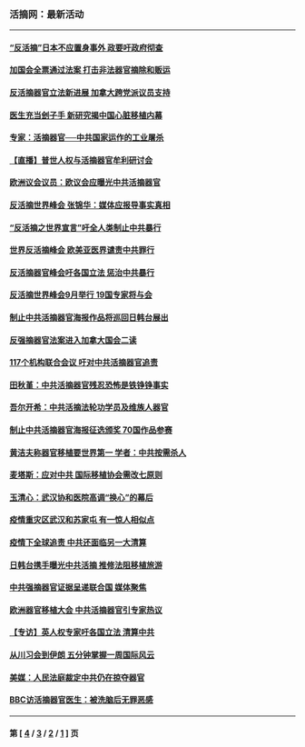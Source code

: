 ### 活摘网：最新活动
---
#### [“反活摘”日本不应置身事外 政要吁政府彻查](../../pages/nf5883/n13971188.md?04190430) 
#### [加国会全票通过法案 打击非法器官摘除和贩运](../../pages/nf5883/n13884924.md?04190430) 
#### [反活摘器官立法新进展 加拿大跨党派议员支持](../../pages/nf5883/n13876061.md?04190430) 
#### [医生充当刽子手 新研究揭中国心脏移植内幕](../../pages/nf5883/n13772291.md?04190430) 
#### [专家：活摘器官──中共国家运作的工业屠杀](../../pages/nf5883/n13761178.md?04190430) 
#### [【直播】普世人权与活摘器官牟利研讨会](../../pages/nf5883/n13425146.md?04190430) 
#### [欧洲议会议员：欧议会应曝光中共活摘器官](../../pages/nf5883/n13336571.md?04190430) 
#### [反活摘世界峰会 张锦华：媒体应报导事实真相](../../pages/nf5883/n13278502.md?04190430) 
#### [“反活摘之世界宣言”吁全人类制止中共暴行](../../pages/nf5883/n13259730.md?04190430) 
#### [世界反活摘峰会 欧美亚医界谴责中共罪行](../../pages/nf5883/n13253550.md?04190430) 
#### [反活摘器官峰会吁各国立法 惩治中共暴行](../../pages/nf5883/n13245052.md?04190430) 
#### [反活摘世界峰会9月举行 19国专家将与会](../../pages/nf5883/n13201492.md?04190430) 
#### [制止中共活摘器官海报作品将巡回日韩台展出](../../pages/nf5883/n13177791.md?04190430) 
#### [反强摘器官法案进入加拿大国会二读](../../pages/nf5883/n13033450.md?04190430) 
#### [117个机构联合会议 吁对中共活摘器官追责](../../pages/nf5883/n12775087.md?04190430) 
#### [田秋堇：中共活摘器官残忍恐怖是铁铮铮事实](../../pages/nf5883/n12702148.md?04190430) 
#### [吾尔开希：中共活摘法轮功学员及维族人器官](../../pages/nf5883/n12693197.md?04190430) 
#### [制止中共活摘器官海报征选颁奖 70国作品参赛](../../pages/nf5883/n12692050.md?04190430) 
#### [黄洁夫称器官移植要世界第一 学者：中共按需杀人](../../pages/nf5883/n12572329.md?04190430) 
#### [麦塔斯：应对中共 国际移植协会需改七原则](../../pages/nf5883/n12514711.md?04190430) 
#### [玉清心：武汉协和医院高调“换心”的幕后](../../pages/nf5883/n12298730.md?04190430) 
#### [疫情重灾区武汉和苏家屯 有一惊人相似点](../../pages/nf5883/n12150824.md?04190430) 
#### [疫情下全球追责 中共还面临另一大清算](../../pages/nf5883/n12070397.md?04190430) 
#### [日韩台携手曝光中共活摘 推修法阻移植旅游](../../pages/nf5883/n11712046.md?04190430) 
#### [中共强摘器官证据呈递联合国 媒体聚焦](../../pages/nf5883/n11546426.md?04190430) 
#### [欧洲器官移植大会 中共活摘器官引专家热议](../../pages/nf5883/n11539095.md?04190430) 
#### [【专访】英人权专家吁各国立法 清算中共](../../pages/nf5883/n11367315.md?04190430) 
#### [从川习会到伊朗 五分钟掌握一周国际风云](../../pages/nf5883/n11338520.md?04190430) 
#### [美媒：人民法庭裁定中共仍在掠夺器官](../../pages/nf5883/n11334897.md?04190430) 
#### [BBC访活摘器官医生：被洗脑后无罪恶感](../../pages/nf5883/n11335935.md?04190430) 

---
#### 第 [ [4](./4.md?04190430) / [3](./3.md?04190430) / [2](./2.md?04190430) / [1](./1.md?04190430) ] 页
